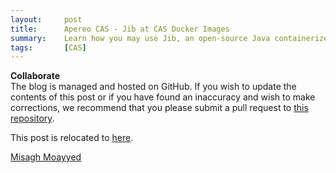 ```yaml
---
layout:     post
title:      Apereo CAS - Jib at CAS Docker Images
summary:    Learn how you may use Jib, an open-source Java containerizer from Google, and its Gradle plugin to build CAS docker images seamlessly without stepping too deep into scripting Dockerfile commands.
tags:       [CAS]
---
```


<div class="alert alert-success">
  <strong>Collaborate</strong><br/>The blog is managed and hosted on GitHub. If you wish to update the contents of this post or if you have found an inaccuracy and wish to make corrections, we recommend that you please submit a pull request to <a href="https://github.com/apereo/apereo.github.io">this repository</a>.
</div>

This post is relocated to [here](https://fawnoos.com/2018/11/09/cas6-docker-jib/).

[Misagh Moayyed](https://fawnoos.com)
